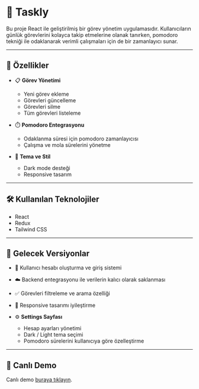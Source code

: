 # 📌 Taskly

Bu proje React ile geliştirilmiş bir görev yönetim uygulamasıdır. Kullanıcıların günlük görevlerini kolayca takip etmelerine olanak tanırken, pomodoro tekniği ile odaklanarak verimli çalışmaları için de bir zamanlayıcı sunar.

---

## 🚀 Özellikler

- 📋 **Görev Yönetimi**

  - Yeni görev ekleme
  - Görevleri güncelleme
  - Görevleri silme
  - Tüm görevleri listeleme

- ⏱️ **Pomodoro Entegrasyonu**

  - Odaklanma süresi için pomodoro zamanlayıcısı
  - Çalışma ve mola sürelerini yönetme

- 🎨 **Tema ve Stil**
  - Dark mode desteği
  - Responsive tasarım

---

## 🛠️ Kullanılan Teknolojiler

- React
- Redux
- Tailwind CSS

---

## 📅 Gelecek Versiyonlar

- 👥 Kullanıcı hesabı oluşturma ve giriş sistemi
- ☁️ Backend entegrasyonu ile verilerin kalıcı olarak saklanması
- ✅ Görevleri filtreleme ve arama özelliği
- 🧩 Responsive tasarımı iyileştirme

- ⚙️ **Settings Sayfası**

  - Hesap ayarları yönetimi
  - Dark / Light tema seçimi
  - Pomodoro sürelerini kullanıcıya göre özelleştirme

---

## 🔗 Canlı Demo

Canlı demo [buraya tıklayın](https://taskly-task-manager-website.vercel.app/).
